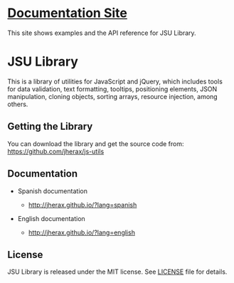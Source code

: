 [Documentation Site](http://jherax.github.io/)
====================
This site shows examples and the API reference for JSU Library.

# JSU Library
This is a library of utilities for JavaScript and jQuery, which includes tools for data validation, text formatting, tooltips, positioning elements, JSON manipulation, cloning objects, sorting arrays, resource injection, among others.

## Getting the Library
You can download the library and get the source code from: https://github.com/jherax/js-utils

## Documentation
* Spanish documentation
  - http://jherax.github.io/?lang=spanish

* English documentation
  - http://jherax.github.io/?lang=english

## License
JSU Library is released under the MIT license. See [LICENSE](https://raw.githubusercontent.com/jherax/js-utils/master/LICENSE) file for details.
